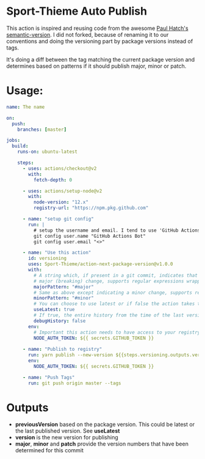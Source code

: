 
# Sport-Thieme Auto Publish

This action is inspired and reusing code from the awesome [Paul Hatch's semantic-version](https://github.com/PaulHatch/semantic-version). I did not forked, because of renaming it to our conventions and doing the versioning part by package versions instead of tags.

It's doing a diff between the tag matching the current package version and determines based on patterns if it should publish major, minor or patch.

# Usage:

```yml
name: The name

on:
  push:
    branches: [master]

jobs:
  build:
    runs-on: ubuntu-latest

    steps:
      - uses: actions/checkout@v2
        with:
          fetch-depth: 0

      - uses: actions/setup-node@v2
        with:
          node-version: "12.x"
          registry-url: "https://npm.pkg.github.com"

      - name: "setup git config"
        run: |
          # setup the username and email. I tend to use 'GitHub Actions Bot' with no email by default
          git config user.name "GitHub Actions Bot"
          git config user.email "<>"

      - name: "Use this action"
        id: versioning
        uses: Sport-Thieme/action-next-package-version@v1.0.0
        with:
          # A string which, if present in a git commit, indicates that a change  represents a
          # major (breaking) change, supports regular expressions wrapped with '/'
          majorPattern: "#major"
          # Same as above except indicating a minor change, supports regular expressions wrapped with '/'
          minorPattern: "#minor"
          # You can choose to use latest or if false the action takes the last published version (any version)
          useLatest: true
          # If true, the entire history from the time of the last version tag to the current reference is displayed.
          debugHistory: false
        env:
          # Important this action needs to have access to your registry.
          NODE_AUTH_TOKEN: ${{ secrets.GITHUB_TOKEN }}
    
      - name: "Publish to registry"
        run: yarn publish --new-version ${{steps.versioning.outputs.version}} --non-interactive
        env:
          NODE_AUTH_TOKEN: ${{ secrets.GITHUB_TOKEN }}

      - name: "Push Tags" 
        run: git push origin master --tags  
```

# Outputs

- **previousVersion** based on the package version. This could be latest or the last published version. See **useLatest**
- **version** is the new version for publishing
- **major**, **minor** and **patch** provide the version numbers that have been determined for this commit